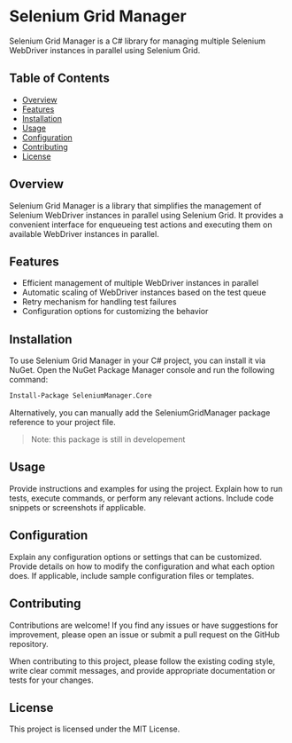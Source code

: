 # Selenium Grid Manager

Selenium Grid Manager is a C# library for managing multiple Selenium WebDriver instances in parallel using Selenium Grid.

## Table of Contents

- [Overview](#overview)
- [Features](#features)
- [Installation](#installation)
- [Usage](#usage)
- [Configuration](#configuration)
- [Contributing](#contributing)
- [License](#license)

## Overview

Selenium Grid Manager is a library that simplifies the management of Selenium WebDriver instances in parallel using Selenium Grid. It provides a convenient interface for enqueueing test actions and executing them on available WebDriver instances in parallel.

## Features

- Efficient management of multiple WebDriver instances in parallel
- Automatic scaling of WebDriver instances based on the test queue
- Retry mechanism for handling test failures
- Configuration options for customizing the behavior

## Installation

To use Selenium Grid Manager in your C# project, you can install it via NuGet. Open the NuGet Package Manager console and run the following command:


```bash
Install-Package SeleniumManager.Core
```

Alternatively, you can manually add the SeleniumGridManager package reference to your project file.

> Note: this package is still in developement

## Usage

Provide instructions and examples for using the project. Explain how to run tests, execute commands, or perform any relevant actions. Include code snippets or screenshots if applicable.

## Configuration 

Explain any configuration options or settings that can be customized. Provide details on how to modify the configuration and what each option does. If applicable, include sample configuration files or templates.

## Contributing

Contributions are welcome! If you find any issues or have suggestions for improvement, please open an issue or submit a pull request on the GitHub repository.

When contributing to this project, please follow the existing coding style, write clear commit messages, and provide appropriate documentation or tests for your changes.

## License

This project is licensed under the MIT License.